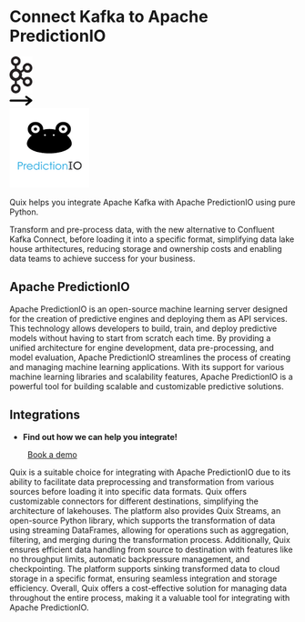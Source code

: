 # Connect Kafka to Apache PredictionIO

<div class="connect-images cards blog-grid-card" markdown>
<div>
<img src="../images/kafka_logo.png" width="40px" />
</div>
<div>
<img src="../images/arrow.svg" width="40px" />
</div>
<div>
<img src="./images/apache-predictionio_1.jpg" />
</div>
</div>

Quix helps you integrate Apache Kafka with Apache PredictionIO using pure Python.

Transform and pre-process data, with the new alternative to Confluent Kafka Connect, before loading it into a specific format, simplifying data lake house arthitectures, reducing storage and ownership costs and enabling data teams to achieve success for your business.

## Apache PredictionIO

Apache PredictionIO is an open-source machine learning server designed for the creation of predictive engines and deploying them as API services. This technology allows developers to build, train, and deploy predictive models without having to start from scratch each time. By providing a unified architecture for engine development, data pre-processing, and model evaluation, Apache PredictionIO streamlines the process of creating and managing machine learning applications. With its support for various machine learning libraries and scalability features, Apache PredictionIO is a powerful tool for building scalable and customizable predictive solutions.

## Integrations

<div class="grid cards" markdown>

- __Find out how we can help you integrate!__

    <a class="md-button md-button--primary" href="https://share.hsforms.com/1iW0TmZzKQMChk0lxd_tGiw4yjw2?__hstc=175542013.2303933fbd746c0ac86d9ccbe9bc9100.1728383268831.1729603416735.1729620918855.31&__hssc=175542013.1.1729620918855&__hsfp=2132701734" target="_blank" style="margin:.5rem;">Book a demo</a>

</div>


Quix is a suitable choice for integrating with Apache PredictionIO due to its ability to facilitate data preprocessing and transformation from various sources before loading it into specific data formats. Quix offers customizable connectors for different destinations, simplifying the architecture of lakehouses. The platform also provides Quix Streams, an open-source Python library, which supports the transformation of data using streaming DataFrames, allowing for operations such as aggregation, filtering, and merging during the transformation process. Additionally, Quix ensures efficient data handling from source to destination with features like no throughput limits, automatic backpressure management, and checkpointing. The platform supports sinking transformed data to cloud storage in a specific format, ensuring seamless integration and storage efficiency. Overall, Quix offers a cost-effective solution for managing data throughout the entire process, making it a valuable tool for integrating with Apache PredictionIO.

